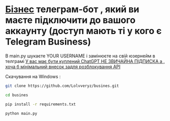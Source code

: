 # **<ins>Бізнес</ins> телеграм-бот , який ви маєте підключити до вашого аккаунту (доступ мають ті у кого є Telegram Business)**

В main.py шукаєте YOUR USERNAME і замінюєте на свій юзернейм в телграмі 
<ins>У вас має бути куплений ChatGPT НЕ ЗВИЧАЙНА ПІДПИСКА а , хоча б мінімальний внесок задля розблокування АРІ</ins>

Скачування на Windows :

```bash
git clone https://github.com/Lolvveryz/busines.git
```
```bash
cd busines
```
```bash
pip install -r requirements.txt
```
```bash
python main.py
```
